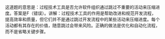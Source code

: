 这道题的意思是：过程技术工具是否允许软件组织通过跳过不重要的活动来压缩进度。答案是F（错误）。讲解：过程技术工具的作用是帮助改进和规范开发流程，提高效率和质量，但它们并不是通过跳过开发流程中的某些活动来压缩进度。每个活动都有其存在的价值，随意跳过会带来风险。正确的做法是优化和自动化流程，而不是省略关键步骤。